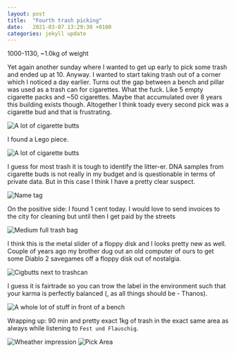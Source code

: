 ```yaml
---
layout: post
title:  "Fourth trash picking"
date:   2021-03-07 13:29:30 +0100
categories: jekyll update
---
```


1000-1130, ~1.0kg of weight

Yet again another sunday where I wanted to get up early to pick some trash and ended up at 10. Anyway. I wanted to start taking trash out of a corner which I noticed a day earlier. Turns out the gap between a bench and pillar was used as a trash can for cigarettes. What the fuck. Like 5 empty cigarette packs and ~50 cigarettes. Maybe that accumulated over 8 years this building exists though. Altogether I think toady every second pick was a cigarette bud and that is frustrating. 

![A lot of cigarette butts](/assets/2021-03-28-trash-picking-4/cigaretteCorner.jpg)

I found a Lego piece.

![A lot of cigarette butts](/assets/2021-03-28-trash-picking-4/lego.jpg)

I guess for most trash it is tough to identify the litter-er. DNA samples from cigarette buds is not really in my budget and is questionable in terms of private data. But in this case I think I have a pretty clear suspect.

![Name tag](/assets/2021-03-28-trash-picking-4/nameTag.jpg)

On the positive side: I found 1 cent today. I would love to send invoices to the city for cleaning but until then I get paid by the streets

![Medium full trash bag](/assets/2021-03-28-trash-picking-4/cent.jpg)

I think this is the metal slider of a floppy disk and I looks pretty new as well. Couple of years ago my brother dug out an old computer of ours to get some Diablo 2 savegames off a floppy disk out of nostalgia.

![Cigbutts next to trashcan](/assets/2021-03-28-trash-picking-4/diskette.jpg)

I guess it is fairtrade so you can trow the label in the environment such that your karma is perfectly balanced (, as all things should be - Thanos).

![A whole lot of stuff in front of a bench](/assets/2021-03-28-trash-picking-4/fairtrade.jpg)

Wrapping up: 90 min and pretty exact 1kg of trash in the exact same area as always while listening to `Fest und Flauschig`. 

![Wheather impression](/assets/2021-03-28-trash-picking-4/trashWeight.jpg)
![Pick Area](/assets/2021-03-28-trash-picking-4/pickArea.png)
